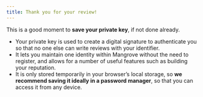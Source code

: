 ```yaml
---
title: Thank you for your review!
---
```

This is a good moment to **save your private key**, if not done already. 

* Your private key is used to create a digital signature to authenticate you so that no one else can write reviews with your identifier. 
* It lets you maintain one identity within Mangrove without the need to register, and allows for a number of useful features such as building your reputation. 
* It is only stored temporarily in your browser’s local storage, so **we recommend saving it ideally in a password manager**, so that you can access it from any device.

